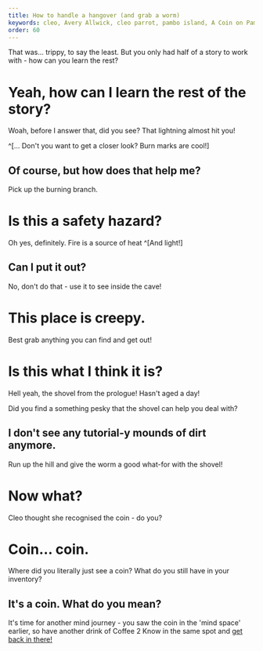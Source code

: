 ```yaml
---
title: How to handle a hangover (and grab a worm)
keywords: cleo, Avery Allwick, cleo parrot, pambo island, A Coin on Pambo Island, how to get off pambo island
order: 60
---
```


That was... trippy, to say the least. But you only had half of a story to work with - how can you learn the rest?

# Yeah, how can I learn the rest of the story?
Woah, before I answer that, did you see? That lightning almost hit you!

^[... Don't you want to get a closer look? Burn marks are cool!]

## Of course, but how does that help me?
Pick up the burning branch.

# Is this a safety hazard?
Oh yes, definitely. Fire is a source of heat ^[And light!]

## Can I put it out?
No, don't do that - use it to see inside the cave!

# This place is creepy.
Best grab anything you can find and get out!

# Is this what I think it is?
Hell yeah, the shovel from the prologue! Hasn't aged a day!

Did you find a something pesky that the shovel can help you deal with?

## I don't see any tutorial-y mounds of dirt anymore.
Run up the hill and give the worm a good what-for with the shovel!

# Now what?
Cleo thought she recognised the coin - do you?

# Coin... coin. 
Where did you literally just see a coin? What do you still have in your inventory?

## It's a coin. What do you mean?
It's time for another mind journey - you saw the coin in the 'mind space' earlier, so have another drink of Coffee 2 Know in the same spot and [get back in there!](trippy.md)